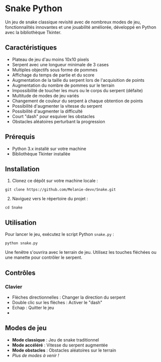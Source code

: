 # Snake Python

Un jeu de snake classique revisité avec de nombreux modes de jeu, fonctionnalités innovantes et une jouabilité améliorée, développé en Python avec la bibliothèque Tkinter.

## Caractéristiques

- Plateau de jeu d'au moins 10x10 pixels
- Serpent avec une longueur minimale de 3 cases
- Multiples objectifs sous forme de pommes
- Affichage du temps de partie et du score
- Augmentation de la taille du serpent lors de l'acquisition de points
- Augmentation du nombre de pommes sur le terrain
- Impossibilité de toucher les murs ou le corps du serpent (défaite)
- Multitude de modes de jeu variés
- Changement de couleur du serpent à chaque obtention de points
- Possibilité d'augmenter la vitesse du serpent
- Possibilité d'augmenter la difficulté
- Court "dash" pour esquiver les obstacles
- Obstacles aléatoires perturbant la progression

## Prérequis

- Python 3.x installé sur votre machine
- Bibliothèque Tkinter installée

## Installation

1. Clonez ce dépôt sur votre machine locale :

```
git clone https://github.com/Melanie-devv/Snake.git
```

2. Naviguez vers le répertoire du projet :

```
cd Snake
```

## Utilisation

Pour lancer le jeu, exécutez le script Python `snake.py` :

```
python snake.py
```

Une fenêtre s'ouvrira avec le terrain de jeu. Utilisez les touches fléchées ou une manette pour contrôler le serpent.

## Contrôles

### Clavier
- Flèches directionnelles : Changer la direction du serpent
- Double clic sur les flèches : Activer le "dash"
- Echap : Quitter le jeu
- 

## Modes de jeu

- **Mode classique** : Jeu de snake traditionnel
- **Mode accéléré** : Vitesse du serpent augmentée
- **Mode obstacles** : Obstacles aléatoires sur le terrain
- *Plus de modes à venir !*
